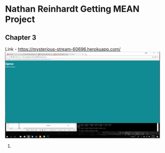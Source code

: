 # Nathan Reinhardt Getting MEAN Project
## Chapter 3
Link - https://mysterious-stream-60696.herokuapp.com/
![Screenshot](Chapter3GettingMean.png)

1.
